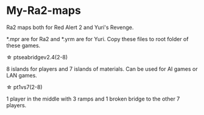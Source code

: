 # My-Ra2-maps
Ra2 maps both for Red Alert 2 and Yuri's Revenge.

*.mpr are for Ra2 and *.yrm are for Yuri. Copy these files to root folder of these games.

☆ ptseabridgev2.4(2-8)

8 islands for players and 7 islands of materials. Can be used for AI games or LAN games.

☆ pt1vs7(2-8)

1 player in the middle with 3 ramps and 1 broken bridge to the other 7 players.
